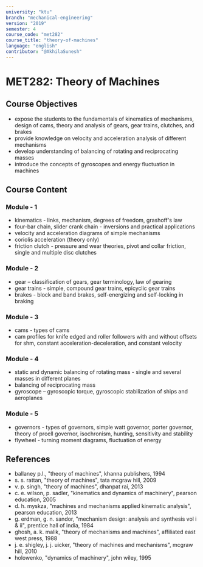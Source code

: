 ```yaml
---
university: "ktu"
branch: "mechanical-engineering"
version: "2019"
semester: 4
course_code: "met282"
course_title: "theory-of-machines"
language: "english"
contributor: "@AkhilaSunesh"
---
```


# MET282: Theory of Machines

## Course Objectives

* expose the students to the fundamentals of kinematics of mechanisms, design of cams, theory and analysis of gears, gear trains, clutches, and brakes  
* provide knowledge on velocity and acceleration analysis of different mechanisms  
* develop understanding of balancing of rotating and reciprocating masses  
* introduce the concepts of gyroscopes and energy fluctuation in machines  

## Course Content

### Module - 1

* kinematics - links, mechanism, degrees of freedom, grashoff's law  
* four-bar chain, slider crank chain - inversions and practical applications  
* velocity and acceleration diagrams of simple mechanisms  
* coriolis acceleration (theory only)  
* friction clutch - pressure and wear theories, pivot and collar friction, single and multiple disc clutches  

### Module - 2

* gear – classification of gears, gear terminology, law of gearing  
* gear trains - simple, compound gear trains, epicyclic gear trains  
* brakes - block and band brakes, self-energizing and self-locking in braking  

### Module - 3

* cams - types of cams  
* cam profiles for knife edged and roller followers with and without offsets for shm, constant acceleration-deceleration, and constant velocity  

### Module - 4

* static and dynamic balancing of rotating mass - single and several masses in different planes  
* balancing of reciprocating mass  
* gyroscope – gyroscopic torque, gyroscopic stabilization of ships and aeroplanes  

### Module - 5

* governors - types of governors, simple watt governor, porter governor, theory of proell governor, isochronism, hunting, sensitivity and stability  
* flywheel - turning moment diagrams, fluctuation of energy  

## References

* ballaney p.l., "theory of machines", khanna publishers, 1994  
* s. s. rattan, "theory of machines", tata mcgraw hill, 2009  
* v. p. singh, "theory of machines", dhanpat rai, 2013  
* c. e. wilson, p. sadler, "kinematics and dynamics of machinery", pearson education, 2005  
* d. h. myskza, "machines and mechanisms applied kinematic analysis", pearson education, 2013  
* g. erdman, g. n. sandor, "mechanism design: analysis and synthesis vol i & ii", prentice hall of india, 1984  
* ghosh, a. k. malik, "theory of mechanisms and machines", affiliated east west press, 1988  
* j. e. shigley, j. j. uicker, "theory of machines and mechanisms", mcgraw hill, 2010  
* holowenko, "dynamics of machinery", john wiley, 1995  
